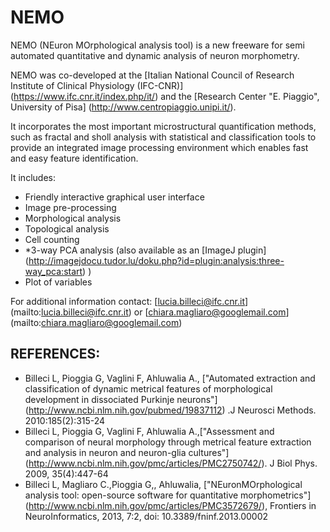 # NEMO
NEMO (NEuron MOrphological analysis tool) is a new freeware for semi automated quantitative and dynamic analysis of neuron morphometry.

NEMO was co-developed at the [Italian National Council of Research Institute of Clinical Physiology (IFC-CNR)] (https://www.ifc.cnr.it/index.php/it/) and the [Research Center "E. Piaggio", University of Pisa] (http://www.centropiaggio.unipi.it/).

It incorporates the most important microstructural quantification methods, such as fractal and sholl analysis with statistical and classification tools to provide an integrated image processing environment which enables fast and easy feature identification.

It includes:

- Friendly interactive graphical user interface
- Image pre-processing
- Morphological analysis
- Topological analysis
- Cell counting
- *3-way PCA analysis (also available as an [ImageJ plugin] (http://imagejdocu.tudor.lu/doku.php?id=plugin:analysis:three-way_pca:start) )
- Plot of variables

For additional information contact: [lucia.billeci@ifc.cnr.it] (mailto:lucia.billeci@ifc.cnr.it)  or [chiara.magliaro@googlemail.com] (mailto:chiara.magliaro@googlemail.com)

## REFERENCES:

- Billeci L, Pioggia G, Vaglini F, Ahluwalia A., ["Automated extraction and classification of dynamic metrical features of morphological development in dissociated Purkinje neurons"] (http://www.ncbi.nlm.nih.gov/pubmed/19837112) .J Neurosci Methods. 2010:185(2):315-24
- Billeci L, Pioggia G, Vaglini F, Ahluwalia A.,["Assessment and comparison of neural morphology through metrical feature extraction and analysis in neuron and neuron-glia cultures"] (http://www.ncbi.nlm.nih.gov/pmc/articles/PMC2750742/). J Biol Phys. 2009, 35(4):447-64
- Billeci L, Magliaro C.,Pioggia G,, Ahluwalia, ["NEuronMOrphological analysis tool: open-source software for quantitative morphometrics"] (http://www.ncbi.nlm.nih.gov/pmc/articles/PMC3572679/), Frontiers in NeuroInformatics, 2013, 7:2, doi: 10.3389/fninf.2013.00002



